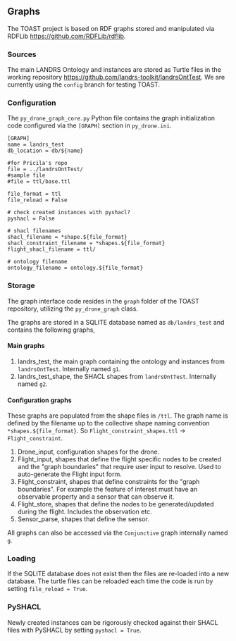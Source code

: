 ## Graphs
The TOAST project is based on RDF graphs stored and manipulated via RDFLib https://github.com/RDFLib/rdflib.

### Sources
The main LANDRS Ontology and instances are stored as Turtle files in the working repository https://github.com/landrs-toolkit/landrsOntTest. We are currently using the ```config``` branch for testing TOAST.

### Configuration
The ```py_drone_graph_core.py``` Python file contains the graph initialization code configured via the ```[GRAPH]``` section in ```py_drone.ini```.
```
[GRAPH]
name = landrs_test
db_location = db/${name}

#for Pricila's repo
file = ../landrsOntTest/
#sample file
#file = ttl/base.ttl

file_format = ttl
file_reload = False

# check created instances with pyshacl?
pyshacl = False

# shacl filenames
shacl_filename = *shape.${file_format}
shacl_constraint_filename = *shapes.${file_format}
flight_shacl_filename = ttl/

# ontology filename
ontology_filename = ontology.${file_format}
```

### Storage
The graph interface code resides in the ```graph``` folder of the TOAST repository, utilizing the ```py_drone_graph``` class. 

The graphs are stored in a SQLITE database named as ```db/landrs_test``` and contains the following graphs,
#### Main graphs
1. landrs_test, the main graph containing the ontology and instances from ```landrsOntTest```. Internally named ```g1```.
1. landrs_test_shape, the SHACL shapes from ```landrsOntTest```.  Internally named ```g2```.

#### Configuration graphs
These graphs are populated from the shape files in ```/ttl```. The graph name is defined by the filename up to the collective shape naming convention ```*shapes.${file_format}```. So ```Flight_constraint_shapes.ttl``` -> ```Flight_constraint```.
1. Drone_input, configuration shapes for the drone.
1. Flight_input, shapes that define the flight specific nodes to be created and the "graph boundaries" that require user input to resolve. Used to auto-generate the Flight input form.
1. Flight_constraint, shapes that define constraints for the "graph boundaries". For example the feature of interest must have an observable property and a sensor that can observe it.
1. Flight_store, shapes that define the nodes to be generated/updated during the flight. Includes the observation etc.
1. Sensor_parse, shapes that define the sensor.

All graphs can also be accessed via the ```Conjunctive``` graph internally named ```g```.

### Loading
If the SQLITE database does not exist then the files are re-loaded into a new database. The turtle files can be reloaded each time the code is run by setting ```file_reload = True```.

### PySHACL
Newly created instances can be rigorously checked against their SHACL files with PySHACL by setting ```pyshacl = True```.

